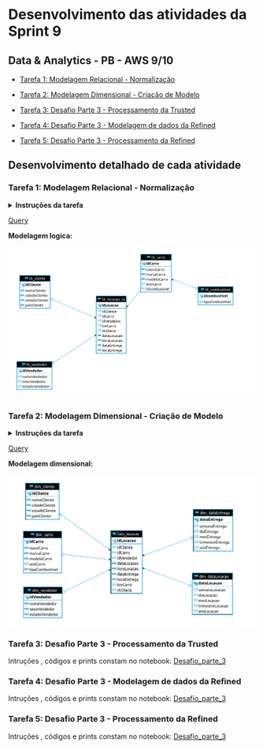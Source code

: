 # Desenvolvimento das atividades da Sprint 9

## Data & Analytics - PB - AWS 9/10

- [Tarefa 1: Modelagem Relacional - Normalização](https://github.com/telmacarvalho/programa_de_bolsas_compass/blob/main/Sprint_9/Tarefa_1.sql)

- [Tarefa 2: Modelagem Dimensional - Criação de Modelo](https://github.com/telmacarvalho/programa_de_bolsas_compass/blob/main/Sprint_9/Tarefa_2.sql)

- [Tarefa 3: Desafio Parte 3 - Processamento da Trusted](https://github.com/telmacarvalho/programa_de_bolsas_compass/blob/main/Sprint_9/Desafio_parte_3.ipynb)

- [Tarefa 4: Desafio Parte 3 - Modelagem de dados da Refined](https://github.com/telmacarvalho/programa_de_bolsas_compass/blob/main/Sprint_9/Desafio_parte_3.ipynb)

- [Tarefa 5: Desafio Parte 3 - Processamento da Refined](https://github.com/telmacarvalho/programa_de_bolsas_compass/blob/main/Sprint_9/Desafio_parte_3.ipynb)

## Desenvolvimento detalhado de cada atividade

### Tarefa 1: Modelagem Relacional - Normalização

<details>
<summary>
<b>Instruções da tarefa</b>
</summary>
Aqui você irá praticar conceitos de Modelagem relacional que estudou anteriormente. Estaremos considerando a base de dados Concessionaria, cujo modelo é apresentado na Modelagem Lógica abaixo.

**O desafio é normalizar esta base de dados, ou seja, aplicar as formas normais.**

Observações:

- Para auxiliar na resolução, você poderá baixar o arquivo contendo o banco de dados (concessionaria.zip) para seu computador, e, com auxílio de algum cliente SQL, executar as queries localmente. Lembre-se de descompactar o arquivo antes.

    - São exemplos de clientes SQL o DBeaver, SQLiteStudio e DataGrip. O primeiro costuma ser utilizado com maior frequência.

Perguntas dessa tarefa

1. **Adicione sua resposta (formato .SQL) ao seu repositório Git na respectiva Sprint e coloque abaixo o link do GitHub onde o(s) arquivos SQL estão salvos.**

Não é obrigatório, mas seria interessante:

- uma explicação breve dos passos seguidos para a normalização (aqui na janela abaixo)

- o desenho da Modelagem Lógica após a normalização. (anexado aqui abaixo)


</details>

[Query](https://github.com/telmacarvalho/programa_de_bolsas_compass/blob/main/Sprint_9/Tarefa_1.sql)

**Modelagem logica:**

![Database](Prints/Modelagem_logica_database_tarefa_1.png)


### Tarefa 2: Modelagem Dimensional - Criação de Modelo

<details>
<summary>
<b>Instruções da tarefa</b>
</summary>
Aqui você irá praticar conceitos de Modelagem Dimensional que estudou anteriormente. Estaremos considerando a base de dados Concessionaria, cujo modelo será o criado por vocês na seção anterior (Modelagem Relacional).

**O desafio é montar o Modelo Dimensional com base no Modelo Relacional (normalizado - feito por vocês) na seção anterior.**

Observações:

Dica: Criar views para fatos e dimensões

Perguntas dessa tarefa

1. **Adicione sua resposta (formato .SQL) ao seu repositório Git na respectiva Sprint e coloque abaixo o link do GitHub onde o(s) arquivos SQL estão salvos.**

Não é obrigatório, mas seria interessante:

- o desenho da Modelagem Dimensional (anexado aqui abaixo)  '
</details>

[Query](https://github.com/telmacarvalho/programa_de_bolsas_compass/blob/main/Sprint_9/Tarefa_2.sql)

**Modelagem dimensional:**

![Database](Prints/Modelagem_dimensional_database_tarefa_2.png)

### Tarefa 3: Desafio Parte 3 - Processamento da Trusted

Intruções , códigos e prints constam no notebook: 
[Desafio_parte_3](https://github.com/telmacarvalho/programa_de_bolsas_compass/blob/main/Sprint_9/Desafio_parte_3.ipynb)

### Tarefa 4: Desafio Parte 3 - Modelagem de dados da Refined

Intruções , códigos e prints constam no notebook: 
[Desafio_parte_3](https://github.com/telmacarvalho/programa_de_bolsas_compass/blob/main/Sprint_9/Desafio_parte_3.ipynb)

### Tarefa 5: Desafio Parte 3 - Processamento da Refined

Intruções , códigos e prints constam no notebook: 
[Desafio_parte_3](https://github.com/telmacarvalho/programa_de_bolsas_compass/blob/main/Sprint_9/Desafio_parte_3.ipynb)